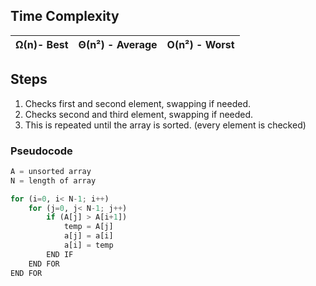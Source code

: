 ## Time Complexity

| Ω(n)- Best | Θ(n²) - Average | O(n²) - Worst |
| ---------- | --------------- | ------------- |



## Steps
1. Checks first and second element, swapping if needed.
2. Checks second and third element, swapping if needed.
3. This is repeated until the array is sorted. (every element is checked)

### Pseudocode
```python
A = unsorted array
N = length of array

for (i=0, i< N-1; i++)
	for (j=0, j< N-1; j++)
		if (A[j] > A[i+1])
			temp = A[j]
			a[j] = a[i]
			a[i] = temp
		END IF
	END FOR
END FOR
```
